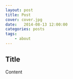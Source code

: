 ```yaml
---
layout: post
title: Post 
cover: cover.jpg
date:   2014-08-13 12:00:00
categories: posts
tags:
    - about 
---
```


## Title 

Content
